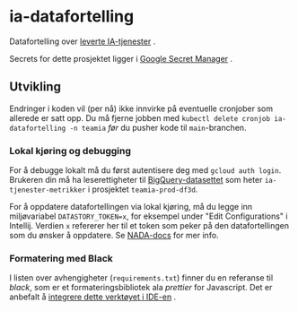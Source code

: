# ia-datafortelling

Datafortelling
over [leverte IA-tjenester](https://data.intern.nav.no/story/3f485566-49fc-4867-937e-618293158ef8) .

Secrets for dette prosjektet ligger
i [Google Secret Manager](https://console.cloud.google.com/security/secret-manager?project=teamia-prod-df3d)
.

## Utvikling

Endringer i koden vil (per nå) ikke innvirke på eventuelle cronjober som allerede er satt opp. Du må
fjerne jobben med `kubectl delete cronjob ia-datafortelling -n teamia` _før_ du pusher kode
til `main`-branchen.

### Lokal kjøring og debugging

For å debugge lokalt må du først autentisere deg med `gcloud auth login`. Brukeren din må ha
leserettigheter
til [BigQuery-datasettet](https://console.cloud.google.com/bigquery?project=teamia-prod-df3d&ws=!1m4!1m3!3m2!1steamia-prod-df3d!2sia_tjenester_metrikker)
som heter `ia-tjenester-metrikker` i prosjektet `teamia-prod-df3d`.

For å oppdatere datafortellingen via lokal kjøring, må du legge inn
miljøvariabel `DATASTORY_TOKEN=x`, for eksempel under "Edit Configurations" i Intellij. Verdien `x`
refererer her til et token som peker på den datafortellingen som du ønsker å oppdatere.
Se [NADA-docs](https://docs.knada.io/dele-innsikt/datafortelling/#oppdatere-eksisterende-datafortelling)
for mer info.

### Formatering med Black

I listen over avhengigheter (`requirements.txt`) finner du en referanse til _black_, som er et
formateringsbibliotek ala _prettier_ for Javascript. Det er anbefalt
å [integrere dette verktøyet i IDE-en](https://black.readthedocs.io/en/stable/integrations/editors.html)
.
